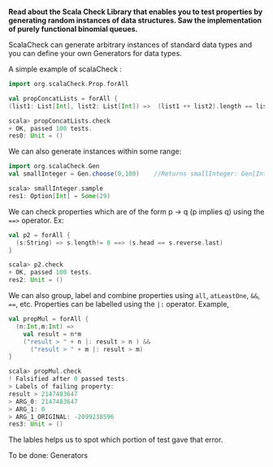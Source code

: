 **Read about the Scala Check Library that enables you to test properties by generating random instances of data structures. Saw the implementation of purely functional binomial queues.**

ScalaCheck can generate arbitrary instances of standard data types and you can define your own Generators for data types.

A simple example of scalaCheck :

```scala
import org.scalaCheck.Prop.forAll

val propConcatLists = forAll { 
(list1: List[Int], list2: List[Int]) =>  (list1 ++ list2).length == list1.length + list2.length }

scala> propConcatLists.check                
+ OK, passed 100 tests.
res0: Unit = ()
```

We can also generate instances within some range:

```scala
import org.scalaCheck.Gen
val smallInteger = Gen.choose(0,100)    //Returns smallInteger: Gen[Int]

scala> smallInteger.sample
res1: Option[Int] = Some(29)
```

We can check properties which are of the form p -> q (p implies q) using the `==>` operator. Ex:

```scala
val p2 = forAll {
  (s:String) => s.length!= 0 ==> (s.head == s.reverse.last)
}

scala> p2.check
+ OK, passed 100 tests.
res2: Unit = ()
```
We can also group, label and combine properties using `all`, `atLeastOne`, `&&`, `==`, etc.
Properties can be labelled using the `|:` operator. Example,

```scala
val propMul = forAll {
  (n:Int,m:Int) =>
    val result = n*m
    ("result > " + n |: result > n ) &&
      ("result > " + m |: result > m)
}

scala> propMul.check
! Falsified after 0 passed tests.
> Labels of failing property: 
result > 2147483647
> ARG_0: 2147483647
> ARG_1: 0
> ARG_1_ORIGINAL: -2099238596
res3: Unit = ()
```

The lables helps us to spot which portion of test gave that error.

To be done: Generators
 
